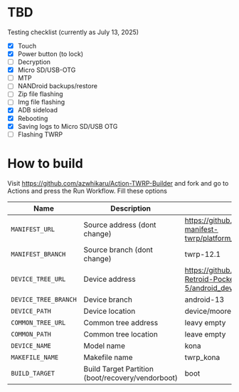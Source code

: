 # TBD
 
 Testing checklist (currently as July 13, 2025)

 - [x] Touch
 - [x] Power button (to lock)
 - [ ] Decryption
 - [x] Micro SD/USB-OTG
 - [ ] MTP
 - [ ] NANDroid backups/restore
 - [ ] Zip file flashing
 - [ ] Img file flashing
 - [x] ADB sideload
 - [x] Rebooting
 - [x] Saving logs to Micro SD/USB OTG
 - [ ] Flashing TWRP

# How to build 
Visit  https://github.com/azwhikaru/Action-TWRP-Builder and fork and go to Actions and press the Run Workflow. Fill these options

| Name                 | Description                                       | Example                                                      |
| -------------------- | ------------------------------------------------- | ------------------------------------------------------------ |
| `MANIFEST_URL`       | Source address (dont change)                                    | https://github.com/minimal-manifest-twrp/platform_manifest_twrp_aosp.git |
| `MANIFEST_BRANCH`    | Source branch (dont change)                                     | twrp-12.1                                                    |
| `DEVICE_TREE_URL`    | Device address                                   |      https://github.com/TWRP-for-Retroid-Pocket-5/android_device_moorechip_kona
| `DEVICE_TREE_BRANCH` | Device branch                                     | android-13                                                |
| `DEVICE_PATH`        | Device location                                   | device/moorechip/kona                                            |
| `COMMON_TREE_URL`    | Common tree address                               | leavy empty |
| `COMMON_PATH`        | Common tree location                              | leave empty                                   |
| `DEVICE_NAME`        | Model name                                        | kona                                                        |
| `MAKEFILE_NAME`      | Makefile name                                     | twrp_kona                                                   |
| `BUILD_TARGET`       | Build Target Partition (boot/recovery/vendorboot) | boot                                                     |
